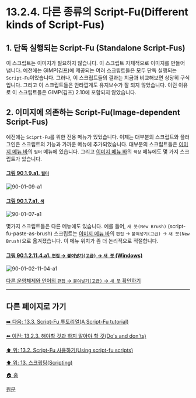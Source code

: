 # 13.2.4. 다른 종류의 Script-Fu(Different kinds of Script-Fus)
## 1. 단독 실행되는 Script-Fu (Standalone Script-Fus)
이 스크립트는 이미지가 필요하지 않습니다. 이 스크립트 자체적으로 이미지를 만들어 냅니다. 예전에는 GIMP(김프)에 제공되는 여러 스크립트들은 모두 단독 실행되는 `Script-Fu`이었습니다. 그러나, 이 스크립트들의 결과는 지금과 비교해보면 상당히 구식입니다. 그리고 이 스크립트들은 안타깝게도 유지보수가 잘 되지 않았습니다. 이런 이유로 이 스크립트들은 GIMP(김프) 2.10에 포함되지 않았습니다.

## 2. 이미지에 의존하는 Script-Fu(Image-dependent Script-Fus)
예전에는 `Sciprt-Fu`를 위한 전용 메뉴가 있었습니다. 이제는 대부분의 스크립트와 플러그인은 스크립트의 기능과 가까운 메뉴에 추가되었습니다. 대부분의 스크립트들은 [이미지 메뉴 바](./03-02-04-02-image-menu.md)의 `필터` 메뉴에 있습니다. 그리고 [이미지 메뉴 바](./03-02-04-02-image-menu.md)의 `색상` 메뉴에도 몇 가지 스크립트가 있습니다.

<a id="90-01-09-a1"></a>

#### [그림 90.1.9.a1. `필터`](./90-01-09-00-filters.md#90-01-09-a1)
![90-01-09-a1](https://github.com/wonder13662/gimp/assets/15767104/8aa3e45d-3325-49f6-ad23-d0e6508fa205)

<a id="90-01-07-a1"></a>

#### [그림 90.1.7.a1. `색`](./90-01-07-00-colors.md#90-01-07-a1)
![90-01-07-a1](https://github.com/wonder13662/gimp/assets/15767104/42cde5a6-9f41-4765-8cb6-21b7acb1631c)

몇가지 스크립트들은 다른 메뉴에도 있습니다. 예를 들어, `새 붓(New Brush)` (script-fu-paste-as-brush) 스크립트는 [이미지 메뉴 바](./03-02-04-02-image-menu.md)의 `편집` → `붙여넣기(고급)` → `새 붓(New Brush)`으로 옮겨졌습니다. 이 메뉴 위치가 좀 더 논리적으로 적절합니다.

<a id="90-01-02-11-04-a1"></a>

#### [그림 90.1.2.11.4.a1. `편집` → `붙여넣기(고급)` → `새 붓` (Windows)](./90-01-02-11-04-new_brush.md#90-01-02-11-a1)
![90-01-02-11-04-a1](https://github.com/wonder13662/gimp/assets/15767104/09a39cc5-190c-40a6-ab56-827f16054255)

[다른 운영체제와 언어의 `편집` → `붙여넣기(고급)` → `새 붓` 확인하기](./90-01-02-11-04-new_brush.md#90-01-02-11-04-a2)

***

## 다른 페이지로 가기

[➡️ 다음: 13.3. Script-Fu 튜토리얼(A Script-Fu tutorial)](./13-03-00-a-script-fu-tutorial.md)

[⬅️ 이전: 13.2.3. 해야할 것과 하지 말아야 할 것(Do's and don'ts)](./13-02-03-do-s-and-don-ts.md)

[⬆️ 위: 13.2. Script-Fu 사용하기(Using script-fu scripts)](./13-02-00-using-script-fu-scripts.md)

[⬆️ 위: 13. 스크립팅(Scripting)](./13-00-scripting.md)

[🏠 홈](./00-home.md)

[원문](https://docs.gimp.org/2.10/ko/kinds-of-script-fu.html)
